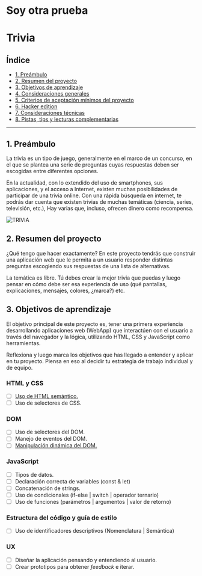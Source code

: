 # Soy otra prueba

# Trivia

## Índice

* [1. Preámbulo](#1-preámbulo)
* [2. Resumen del proyecto](#2-resumen-del-proyecto)
* [3. Objetivos de aprendizaje](#3-objetivos-de-aprendizaje)
* [4. Consideraciones generales](#4-consideraciones-generales)
* [5. Criterios de aceptación mínimos del proyecto](#5-criterios-de-aceptación-mínimos-del-proyecto)
* [6. Hacker edition](#6-hacker-edition)
* [7. Consideraciones técnicas](#7-consideraciones-técnicas)
* [8. Pistas, tips y lecturas complementarias](#8-pistas-tips-y-lecturas-complementarias)

***

## 1. Preámbulo

La trivia es un tipo de juego, generalmente en el marco de un concurso, en el
que se plantea una serie de preguntas cuyas respuestas deben ser escogidas entre
diferentes opciones.

En la actualidad, con lo extendido del uso de smartphones, sus aplicaciones, y
el acceso a Internet, existen muchas posibilidades de participar de una trivia
online. Con una rápida búsqueda en internet, te podrás dar cuenta que existen
trivias de muchas temáticas (ciencia, series, televisión, etc.), Hay varias que,
incluso, ofrecen dinero como recompensa.

![TRIVIA](https://phandroid.s3.amazonaws.com/wp-content/uploads/2018/01/hq-trivia-android-screenshot.jpg)

## 2. Resumen del proyecto

¿Qué tengo que hacer exactamente? En este proyecto tendrás que construir una
aplicación web que le permita a un usuario responder distintas preguntas
escogiendo sus respuestas de una lista de alternativas.

La temática es libre. Tú debes crear la mejor trivia que puedas y luego pensar
en cómo debe ser esa experiencia de uso (qué pantallas, explicaciones, mensajes,
colores, ¿marca?) etc.

## 3. Objetivos de aprendizaje

El objetivo principal de este proyecto es, tener una primera experiencia
desarrollando aplicaciones web (WebApp) que interactúen con el usuario a
través del navegador y la lógica, utilizando HTML, CSS y JavaScript como
herramientas.

Reflexiona y luego marca los objetivos que has llegado a entender y aplicar en
tu proyecto.
Piensa en eso al decidir tu estrategia de trabajo individual y de equipo.

### HTML y CSS

* [ ] [Uso de HTML semántico.](https://developer.mozilla.org/en-US/docs/Glossary/Semantics#Semantics_in_HTML)
* [ ] Uso de selectores de CSS.

### DOM

* [ ] Uso de selectores del DOM.
* [ ] Manejo de eventos del DOM.
* [ ] [Manipulación dinámica del DOM.](https://developer.mozilla.org/es/docs/Referencia_DOM_de_Gecko/Introducci%C3%B3n)

### JavaScript

* [ ] Tipos de datos.
* [ ] Declaración correcta de variables (const & let)
* [ ] Concatenación de strings.
* [ ] Uso de condicionales (if-else | switch | operador ternario)
* [ ] Uso de funciones (parámetros | argumentos | valor de retorno)

### Estructura del código y guía de estilo

* [ ] Uso de identificadores descriptivos (Nomenclatura | Semántica)

### UX

* [ ] Diseñar la aplicación pensando y entendiendo al usuario.
* [ ] Crear prototipos para obtener _feedback_ e iterar.